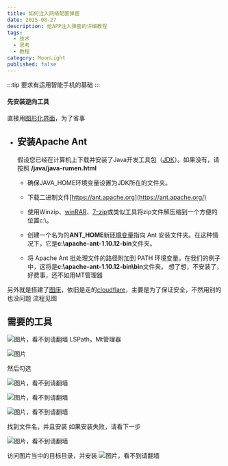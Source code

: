 ```yaml
---
title: 如何注入网络配置弹窗
date: 2025-08-27
description: 给APP注入弹窗的详细教程
tags:
  - 技术
  - 思考
  - 教程
category: MoonLight
published: false
---
```

:::tip
要求有运用智能手机的基础
:::
#### 先安装逆向工具

直接用[图形化界面](https://zh.wikipedia.org/wiki/%E5%9B%BE%E5%BD%A2%E7%94%A8%E6%88%B7%E7%95%8C%E9%9D%A2)，为了省事

- ## 安装Apache Ant
    
    假设您已经在计算机上下载并安装了Java开发工具包（[JDK](https://zh.wikipedia.org/wiki/JDK)）。如果没有，请按照 **/java/java-rumen.html**
    
    - 确保JAVA_HOME环境变量设置为JDK所在的文件夹。
        
    - 下载二进制文件[https://ant.apache.org](https://ant.apache.org/)
        
    - 使用Winzip、[winRAR](https://zh.wikipedia.org/wiki/WinRAR)、[7-zip](https://zh.wikipedia.org/wiki/7-Zip)或类似工具将zip文件解压缩到一个方便的位置c:\。
        
    - 创建一个名为的**ANT_HOME**新[环境变量](https://zh.wikipedia.org/wiki/%E7%8E%AF%E5%A2%83%E5%8F%98%E9%87%8F)指向 Ant 安装文件夹。在这种情况下，它是**c:\apache-ant-1.10.12-bin**文件夹。
        
    - 将 Apache Ant 批处理文件的路径附加到 PATH 环境变量。在我们的例子中，这将是**c:\apache-ant-1.10.12-bin\bin**文件夹。
想了想，不安装了，好费事，还不如用MT管理器

另外就是搭建了[图床](https://zh.wikipedia.org/wiki/%E7%BD%91%E7%BB%9C%E7%9B%B8%E5%86%8C)，依旧是走的[cloudflare](https://zh.wikipedia.org/wiki/Cloudflare)，主要是为了保证安全，不然用别的也没问题
流程见图

## 需要的工具
![图片，看不到请翻墙](https://image.342191.xyz/file/AgACAgUAAyEGAASrPZpLAAMHaK68eGH3aWi0H85gj06QWivZQpwAAhvJMRv4-HlVi0N2vTDZvhEBAAMCAANtAAM2BA.png)
LSPath，Mt管理器

![图片](https://image.342191.xyz/file/AgACAgUAAyEGAASrPZpLAAMIaK68qdSFRXKwybN3u9g2YgZVjPwAAhzJMRv4-HlVk_pQTUeFgvMBAAMCAAN4AAM2BA.png)

然后勾选

![图片，看不到请翻墙](https://image.342191.xyz/file/AgACAgUAAyEGAASrPZpLAAMJaK6803Q2J-ZO8UDI-0dc1jLzeFAAAh3JMRv4-HlVqvoKPwbatigBAAMCAAN4AAM2BA.png)


![图片，看不到请翻墙](https://image.342191.xyz/file/AgACAgUAAyEGAASrPZpLAAMKaK684cChQ0CGU7G63to5cXxYIO4AAh7JMRv4-HlVSwEE5twxwu8BAAMCAAN4AAM2BA.png)



![图片，看不到请翻墙](https://image.342191.xyz/file/AgACAgUAAyEGAASrPZpLAAMLaK68_7_MnBZDUPkAAbau2b0sY25LAAIfyTEb-Ph5VSbF3KnK9BVrAQADAgADeAADNgQ.png)

找到文件名，并且安装
如果安装失败，请看下一步

![图片，看不到请翻墙](https://image.342191.xyz/file/AgACAgUAAyEGAASrPZpLAAMMaK69Gs38cDX6Iw5CjqlAN2c4GoQAAivJMRv4-HlV1NeytN1-AZABAAMCAAN4AAM2BA.png)

访问图片当中的目标目录，并安装
![图片，看不到请翻墙](https://image.342191.xyz/file/AgACAgUAAyEGAASrPZpLAAMNaK69KxGxeZIoXWFEyKadzTiBj0IAAizJMRv4-HlVJj0055kioBgBAAMCAAN5AAM2BA.png)